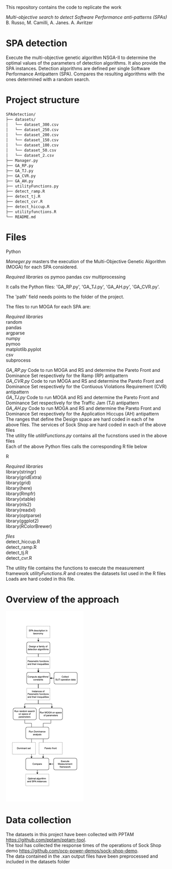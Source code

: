 
# 
This repository contains the code to replicate the work 

_Multi-objective search to detect Software Performance anti-patterns (SPAs)_ B. Russo, M. Camilli, A. Janes. A. Avritzer

# SPA detection
Execute the multi-objective genetic algorithm NSGA-II to determine the optimal values of the parameters of detection algorithms. It also provide the SPA instances. Detection algorithms are defined per single Software Performance Antipattern (SPA). Compares the resulting algorithms with the ones determined with a random search. 

# Project structure
```
SPAdetection/
├── datasets/ 
│   └── dataset_300.csv 
│   └── dataset_250.csv 
│   └── dataset_200.csv
│   └── dataset_150.csv
│   └── dataset_100.csv
│   └── dataset_50.csv
│   └── dataset_2.csv
├── Manager.py
├── GA_RP.py
├── GA_TJ.py
├── GA_CVR.py
├── GA_AH.py
├── utilityFunctions.py
├── detect_ramp.R
├── detect_tj.R
├── detect_cvr.R
├── detect_hiccup.R
├── utilityfunctions.R
└── README.md
```

# Files

Python

_Maneger.py_ masters the execution of the Multi-Objective Genetic Algorithm (MOGA) for each SPA considered. 

_Required libraries_
os
pymoo
pandas
csv
multiprocessing

It calls the Python files: 
'GA_RP.py', 'GA_TJ.py', 'GA_AH.py', 'GA_CVR.py'. 

The 'path' field needs points to the folder of the project.

The files to run MOGA for each SPA are:

_Required libraries_  
random  
pandas   
argparse  
numpy  
pymoo  
matplotlib.pyplot  
csv  
subprocess  

_GA_RP.py_ Code to run MOGA and RS and determine the Pareto Front and Dominance Set respectively for the Ramp (RP) antipattern  
_GA_CVR.py_ Code to run MOGA and RS and determine the Pareto Front and Dominance Set respectively  for the Contiuous Violations Requirement (CVR) antipattern  
_GA_TJ.py_ Code to run MOGA and RS and determine the Pareto Front and Dominance Set respectively for the Traffic Jam (TJ) antipattern  
_GA_AH.py_ Code to run MOGA and RS and determine the Pareto Front and Dominance Set respectively for the Application Hiccups (AH) antipattern  
The ranges that define the Design space are hard coded in each of he above files. 
The services of Sock Shop are hard coded in each of the above files  
The utility file _utilitFunctions.py_ contains all the fucnstions used in the above files  
Each of the above Python files  calls the corresponding R file below  

R  

_Required libraries_  
library(stringr)  
library(gridExtra)  
library(grid)  
library(here)  
library(Rmpfr)  
library(xtable)  
library(nls2)  
library(readxl)  
library(optparse)  
library(ggplot2)  
library(RColorBrewer)  

_files_  
detect_hiccup.R  
detect_ramp.R  
detect_tj.R  
detect_cvr.R  

The utility file contains the functions to execute the measurement framework
_utilityFunctions.R_ and creates the datasets list used in the R files
Loads are hard coded in this file.  

# Overview of the approach  
![image](Approach.png)

# Data collection
The datasets in this project have been collected with PPTAM https://github.com/pptam/pptam-tool.  
The tool has collected the response times of the operations of Sock Shop demo https://github.com/ocp-power-demos/sock-shop-demo.  
The data contained in the .xan output files have been preprocessed and included in the datasets folder 
